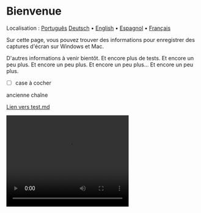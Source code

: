 # Bienvenue
Localisation : [Português](https://ewildingli.github.io/Global-Instructor-Guidelines/BP/) [Deutsch](https://ewildingli.github.io/Global-Instructor-Guidelines/DE/) • [English](https://ewildingli.github.io/Global-Instructor-Guidelines/) • [Espagnol](https://ewildingli.github.io/Global-Instructor-Guidelines/ES/) • [Français](https://ewildingli.github.io/Global-Instructor-Guidelines/FR/)

Sur cette page, vous pouvez trouver des informations pour enregistrer des captures d'écran sur Windows et Mac.

D'autres informations à venir bientôt. Et encore plus de tests. Et encore un peu plus. Et encore un peu plus. Et encore un peu plus...
Et encore un peu plus.

- [ ] case à cocher

ancienne chaîne

[Lien vers test.md](https://ewildingli.github.io/Global-Instructor-Guidelines/test.html)

<video width="320" height="240" controls><source src="https://github.com/user-attachments/assets/6fa2e412-0073-41ed-81e4-6a23a32ee3ce" type="video/mp4">Votre navigateur ne prend pas en charge la balise vidéo.</video>